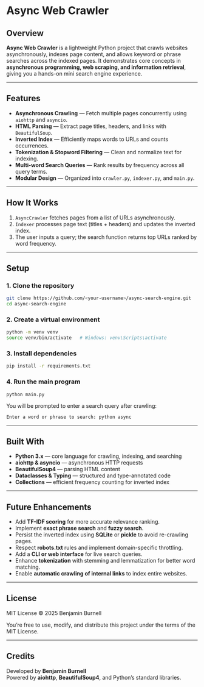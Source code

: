 # Async Web Crawler

## Overview

**Async Web Crawler** is a lightweight Python project that crawls websites asynchronously, indexes page content, and allows keyword or phrase searches across the indexed pages.
It demonstrates core concepts in **asynchronous programming, web scraping, and information retrieval**, giving you a hands-on mini search engine experience.

---

## Features

* **Asynchronous Crawling** — Fetch multiple pages concurrently using `aiohttp` and `asyncio`.
* **HTML Parsing** — Extract page titles, headers, and links with `BeautifulSoup`.
* **Inverted Index** — Efficiently maps words to URLs and counts occurrences.
* **Tokenization & Stopword Filtering** — Clean and normalize text for indexing.
* **Multi-word Search Queries** — Rank results by frequency across all query terms.
* **Modular Design** — Organized into `crawler.py`, `indexer.py`, and `main.py`.

---

## How It Works

1. `AsyncCrawler` fetches pages from a list of URLs asynchronously.
2. `Indexer` processes page text (titles + headers) and updates the inverted index.
3. The user inputs a query; the search function returns top URLs ranked by word frequency.

---

## Setup

### 1. Clone the repository

```bash
git clone https://github.com/<your-username>/async-search-engine.git
cd async-search-engine
```

### 2. Create a virtual environment

```bash
python -m venv venv
source venv/bin/activate   # Windows: venv\Scripts\activate
```

### 3. Install dependencies

```bash
pip install -r requirements.txt
```

### 4. Run the main program

```bash
python main.py
```

You will be prompted to enter a search query after crawling:

```
Enter a word or phrase to search: python async
```

---

## Built With

* **Python 3.x** — core language for crawling, indexing, and searching
* **aiohttp & asyncio** — asynchronous HTTP requests
* **BeautifulSoup4** — parsing HTML content
* **Dataclasses & Typing** — structured and type-annotated code
* **Collections** — efficient frequency counting for inverted index

---

## Future Enhancements

* Add **TF-IDF scoring** for more accurate relevance ranking.
* Implement **exact phrase search** and **fuzzy search**.
* Persist the inverted index using **SQLite** or **pickle** to avoid re-crawling pages.
* Respect **robots.txt** rules and implement domain-specific throttling.
* Add a **CLI or web interface** for live search queries.
* Enhance **tokenization** with stemming and lemmatization for better word matching.
* Enable **automatic crawling of internal links** to index entire websites.

---

## License

MIT License © 2025 Benjamin Burnell

You’re free to use, modify, and distribute this project under the terms of the MIT License.

---

## Credits

Developed by **Benjamin Burnell**  
Powered by **aiohttp**, **BeautifulSoup4**, and Python’s standard libraries.
